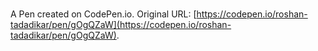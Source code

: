 # 

A Pen created on CodePen.io. Original URL: [https://codepen.io/roshan-tadadikar/pen/gOgQZaW](https://codepen.io/roshan-tadadikar/pen/gOgQZaW).


